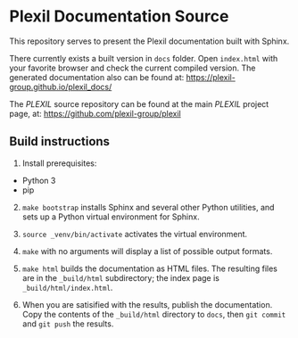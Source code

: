 # Plexil Documentation Source

This repository serves to present the Plexil documentation built with Sphinx.

There currently exists a built version in `docs` folder. Open
`index.html` with your favorite browser and check the current compiled
version. The generated documentation also can be found at:
https://plexil-group.github.io/plexil_docs/

The *PLEXIL* source repository can be found at the main *PLEXIL*
project page, at: https://github.com/plexil-group/plexil

## Build instructions

1. Install prerequisites: 
 * Python 3
 * pip

2. `make bootstrap` installs Sphinx and several other Python
   utilities, and sets up a Python virtual environment for Sphinx.

3. `source _venv/bin/activate` activates the virtual environment.

4. `make` with no arguments will display a list of possible output
   formats.

5. `make html` builds the documentation as HTML files.  The resulting
   files are in the `_build/html` subdirectory; the index page is
   `_build/html/index.html`.

6. When you are satisified with the results, publish the
   documentation.  Copy the contents of the `_build/html` directory to
   `docs`, then `git commit` and `git push` the results.
